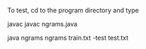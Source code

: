 To test, cd to the program directory and type

javac javac ngrams.java

java ngrams ngrams train.txt -test test.txt   
